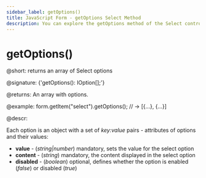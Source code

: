 ```yaml
---
sidebar_label: getOptions()
title: JavaScript Form - getOptions Select Method 
description: You can explore the getOptions method of the Select control of Form in the documentation of the DHTMLX JavaScript UI library. Browse developer guides and API reference, try out code examples and live demos, and download a free 30-day evaluation version of DHTMLX Suite.
---
```


# getOptions()

@short: returns an array of Select options

@signature: {'getOptions(): IOption[];'}

@returns:
An array with options.

@example:
form.getItem("select").getOptions(); // -> [{…}, {…}]

@descr:

Each option is an object with a set of *key:value* pairs - attributes of options and their values:

- **value** - (*string|number*) mandatory, sets the value for the select option
- **content** - (*string*) mandatory, the content displayed in the select option
- **disabled** - (*boolean*) optional, defines whether the option is enabled (*false*) or disabled (*true*)
